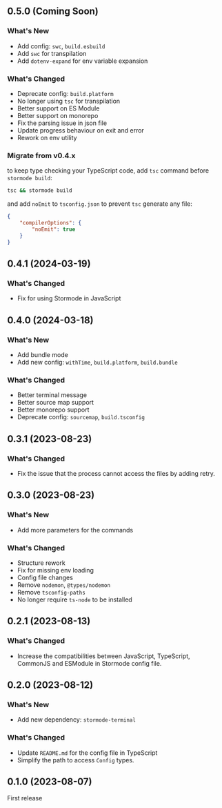 ## 0.5.0 (Coming Soon)

### What's New

-   Add config: `swc`, `build.esbuild`
-   Add `swc` for transpilation
-   Add `dotenv-expand` for env variable expansion

### What's Changed

-   Deprecate config: `build.platform`
-   No longer using `tsc` for transpilation
-   Better support on ES Module
-   Better support on monorepo
-   Fix the parsing issue in json file
-   Update progress behaviour on exit and error
-   Rework on env utility

### Migrate from v0.4.x

to keep type checking your TypeScript code, add `tsc` command before `stormode build`:

```bash
tsc && stormode build
```

and add `noEmit` to `tsconfig.json` to prevent `tsc` generate any file:

```json
{
    "compilerOptions": {
        "noEmit": true
    }
}
```

## 0.4.1 (2024-03-19)

### What's Changed

-   Fix for using Stormode in JavaScript

## 0.4.0 (2024-03-18)

### What's New

-   Add bundle mode
-   Add new config: `withTime`, `build.platform`, `build.bundle`

### What's Changed

-   Better terminal message
-   Better source map support
-   Better monorepo support
-   Deprecate config: `sourcemap`, `build.tsconfig`

## 0.3.1 (2023-08-23)

### What's Changed

-   Fix the issue that the process cannot access the files by adding retry.

## 0.3.0 (2023-08-23)

### What's New

-   Add more parameters for the commands

### What's Changed

-   Structure rework
-   Fix for missing env loading
-   Config file changes
-   Remove `nodemon`, `@types/nodemon`
-   Remove `tsconfig-paths`
-   No longer require `ts-node` to be installed

## 0.2.1 (2023-08-13)

### What's Changed

-   Increase the compatibilities between JavaScript, TypeScript, CommonJS and ESModule in Stormode config file.

## 0.2.0 (2023-08-12)

### What's New

-   Add new dependency: `stormode-terminal`

### What's Changed

-   Update `README.md` for the config file in TypeScript
-   Simplify the path to access `Config` types.

## 0.1.0 (2023-08-07)

First release
